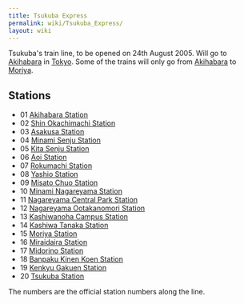 ```yaml
---
title: Tsukuba Express
permalink: wiki/Tsukuba_Express/
layout: wiki
---
```


Tsukuba's train line, to be opened on 24th August 2005. Will go to
[Akihabara](/wiki/Akihabara "wikilink") in [Tokyo](Tokyo "wikilink"). Some of
the trains will only go from [Akihabara](/wiki/Akihabara "wikilink") to
[Moriya](/wiki/Moriya "wikilink").

Stations
--------

-   01 [Akihabara Station](/wiki/Akihabara_Station "wikilink")
-   02 [Shin Okachimachi Station](/wiki/Shin_Okachimachi_Station "wikilink")
-   03 [Asakusa Station](/wiki/Asakusa_Station "wikilink")
-   04 [Minami Senju Station](/wiki/Minami_Senju_Station "wikilink")
-   05 [Kita Senju Station](/wiki/Kita_Senju_Station "wikilink")
-   06 [Aoi Station](/wiki/Aoi_Station "wikilink")
-   07 [Rokumachi Station](/wiki/Rokumachi_Station "wikilink")
-   08 [Yashio Station](/wiki/Yashio_Station "wikilink")
-   09 [Misato Chuo Station](/wiki/Misato_Chuo_Station "wikilink")
-   10 [Minami Nagareyama Station](/wiki/Minami_Nagareyama_Station "wikilink")
-   11 [Nagareyama Central Park
    Station](/wiki/Nagareyama_Central_Park_Station "wikilink")
-   12 [Nagareyama Ootakanomori
    Station](/wiki/Nagareyama_Ootakanomori_Station "wikilink")
-   13 [Kashiwanoha Campus
    Station](/wiki/Kashiwanoha_Campus_Station "wikilink")
-   14 [Kashiwa Tanaka Station](/wiki/Kashiwa_Tanaka_Station "wikilink")
-   15 [Moriya Station](/wiki/Moriya_Station "wikilink")
-   16 [Miraidaira Station](/wiki/Miraidaira_Station "wikilink")
-   17 [Midorino Station](/wiki/Midorino_Station "wikilink")
-   18 [Banpaku Kinen Koen
    Station](/wiki/Banpaku_Kinen_Koen_Station "wikilink")
-   19 [Kenkyu Gakuen Station](/wiki/Kenkyu_Gakuen_Station "wikilink")
-   20 [Tsukuba Station](/wiki/Tsukuba_Station "wikilink")

The numbers are the official station numbers along the line.
